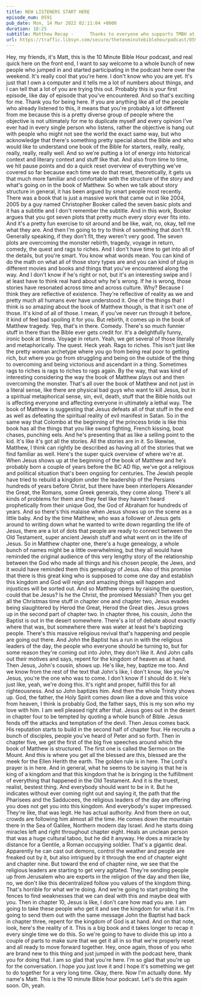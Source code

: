 ```yaml
---
title: NEW LISTENERS START HERE
episode_num: 0591
pub_date: Mon, 14 Mar 2022 02:11:04 +0000
duration: 10:25
subtitle: Matthew Recap -      Thanks to everyone who supports TMBH at  You're the reason we can all do this together!  Music written and performed by .
url: https://traffic.libsyn.com/secure/thetenminutebiblehourpodcast/0591_-_NEW_LISTENERS_START_HERE.mp3
---
```


 Hey, my friends, it's Matt, this is the 10 Minute Bible Hour podcast, and real quick here on the front end, I want to say welcome to a whole bunch of new people who jumped in and started participating in the podcast here over the weekend. It's really cool that you're here. I don't know who you are yet. It's just that I own a computer and it tells me a lot of numbers about things, and I can tell that a lot of you are trying this out. Probably this is your first episode, like day of episode that you've encountered. And so that's exciting for me. Thank you for being here. If you are anything like all of the people who already listened to this, it means that you're probably a lot different from me because this is a pretty diverse group of people where the objective is not ultimately for me to duplicate myself and every opinion I've ever had in every single person who listens, rather the objective is hang out with people who might not see the world the exact same way, but who acknowledge that there's something pretty special about the Bible and who would like to understand one book of the Bible for starters, really, really, really, really, really well. And so we're putting a lot of energy into historical context and literary context and stuff like that. And also from time to time, we hit pause points and do a quick reset overview of everything we've covered so far because each time we do that reset, theoretically, it gets us that much more familiar and comfortable with the structure of the story and what's going on in the book of Matthew. So when we talk about story structure in general, it has been argued by smart people most recently. There was a book that is just a massive work that came out in like 2004, 2005 by a guy named Christopher Booker called the seven basic plots and it has a subtitle and I don't remember the subtitle. And in this work, Booker argues that you got seven plots that pretty much every story ever fits into. And it's a pretty fun exercise to sit around and be like, wait, no, okay, tell me what they are. And then I'm going to try to think of something that don't fit. Generally speaking, if they don't fit, they weren't very good. The seven plots are overcoming the monster rebirth, tragedy, voyage in return, comedy, the quest and rags to riches. And I don't have time to get into all of the details, but you're smart. You know what words mean. You can kind of do the math on what all of those story types are and you can kind of plug in different movies and books and things that you've encountered along the way. And I don't know if he's right or not, but it's an interesting swipe and I at least have to think real hard about why he's wrong. If he is wrong, those stories have resonated across time and across culture. Why? Because I think they are reflective of existence. They're reflective of reality as we and pretty much all humans ever have understood it. One of the things that I think is so amazing about the book of Matthew though, is that it isn't one of those. It's kind of all of those. I mean, if you've never run through it before, it kind of feel bad spoiling it for you. But rebirth, it comes up in the book of Matthew tragedy. Yep, that's in there. Comedy. There's so much funnier stuff in there than the Bible ever gets credit for. It's a delightfully funny, ironic book at times. Voyage in return. Yeah, we get several of those literally and metaphorically. The quest. Heck yeah. Rags to riches. This isn't just like the pretty woman archetype where you go from being real poor to getting rich, but where you go from struggling and being on the outside of the thing to overcoming and being victorious and ascendant in a thing. Sometimes rags to riches is rags to riches to rags again. By the way, that was kind of interesting considering the way the book of Matthew plays out and then overcoming the monster. That's all over the book of Matthew and not just in a literal sense, like there are physical bad guys who want to kill Jesus, but in a spiritual metaphorical sense, sin, evil, death, stuff that the Bible holds out is affecting everyone and affecting everyone in ultimately a lethal way. The book of Matthew is suggesting that Jesus defeats all of that stuff in the end as well as defeating the spiritual reality of evil manifest in Satan. So in the same way that Colombo at the beginning of the princess bride is like this book has all the things that you like sword fighting, French kissing, boat chases, punching eels. And he's presenting that as like a selling point to the kid. It's like it's got all the stories. All the stories are in it. So likewise, Matthew, I think can rightly be described as having all of the stories that we find familiar as well. Here's the super quick overview of where we're at. When Jesus shows up at the beginning of the book of Matthew and he's probably born a couple of years before the BC AD flip, we've got a religious and political situation that's been ongoing for centuries. The Jewish people have tried to rebuild a kingdom under the leadership of the Persians hundreds of years before Christ, but there have been interlopers Alexander the Great, the Romans, some Greek generals, they come along. There's all kinds of problems for them and they feel like they haven't heard prophetically from their unique God, the God of Abraham for hundreds of years. And so there's this malaise when Jesus shows up on the scene as a little baby. And by the time Matthew, who was a follower of Jesus gets around to writing down what he wanted to write down regarding the life of Jesus, there are a lot of dots that people are ready to connect between the Old Testament, super ancient Jewish stuff and what went on in the life of Jesus. So in Matthew chapter one, there's a huge genealogy, a whole bunch of names might be a little overwhelming, but they all would have reminded the original audience of this very lengthy story of the relationship between the God who made all things and his chosen people, the Jews, and it would have reminded them this genealogy of Jesus. Also of this promise that there is this great king who is supposed to come one day and establish this kingdom and God will reign and amazing things will happen and injustices will be sorted out. And so Matthew opens by raising the question, could that be Jesus? Is he the Christ, the promised Messiah? Then you get all the Christmas time stuff in chapter one and chapter two, Jesus evades being slaughtered by Herod the Great, Herod the Great dies. Jesus grows up in the second part of chapter two. In chapter three, his cousin, John the Baptist is out in the desert somewhere. There's a lot of debate about exactly where that was, but somewhere there was water at least he's baptizing people. There's this massive religious revival that's happening and people are going out there. And John the Baptist has a run in with the religious leaders of the day, the people who everyone should be turning to, but for some reason they're coming out into John, they don't like it. And John calls out their motives and says, repent for the kingdom of heaven as at hand. Then Jesus, John's cousin, shows up. He's like, hey, baptize me too. And we know from the rest of the text that John's like, I don't know, like you're Jesus, you're the one who was to come. I don't know if I should do it. He's just like, yeah, we're doing this. It's right and proper, fulfill this for all righteousness. And so John baptizes him. And then the whole Trinity shows up. God, the father, the Holy Spirit comes down like a dove and this voice from heaven, I think is probably God, the father says, this is my son who my love with him. I am well pleased right after that. Jesus goes out in the desert in chapter four to be tempted by quoting a whole bunch of Bible. Jesus fends off the attacks and temptation of the devil. Then Jesus comes back. His reputation starts to build in the second half of chapter four. He recruits a bunch of disciples, people you've heard of Peter and so forth. Then in chapter five, we get the first of the big five speeches around which the book of Matthew is structured. The first one is called the Sermon on the Mount. And this is where you get all the blessed are this, blessed are the meek for the Ellen Herith the earth. The golden rule is in here. The Lord's prayer is in here. And in general, what he seems to be saying is that he is king of a kingdom and that this kingdom that he is bringing is the fulfillment of everything that happened in the Old Testament. And it is the truest, realist, bestest thing. And everybody should want to be in it. But he indicates without ever coming right out and saying it, the path that the Pharisees and the Sadducees, the religious leaders of the day are offering you does not get you into this kingdom. And everybody's super impressed. They're like, that was legit. He has actual authority. And from there on out, crowds are following him almost all the time. He comes down the mountain there in the Sea of Galilee, Northern modern day Israel. And he starts doing miracles left and right throughout chapter eight. Heals an unclean person that was a huge cultural taboo, but he did it anyway. He does a miracle by distance for a Gentile, a Roman occupying soldier. That's a gigantic deal. Apparently he can cast out demons, control the weather and people are freaked out by it, but also intrigued by it through the end of chapter eight and chapter nine. But toward the end of chapter nine, we see that the religious leaders are starting to get very agitated. They're sending people up from Jerusalem who are experts in the religion of the day and then like, no, we don't like this decentralized follow you values of the kingdom thing. That's horrible for what we're doing. And we're going to start probing the fences to find weaknesses that we can deal with this and maybe deal with you. Then in chapter 10, Jesus is like, I don't care how mad you are. I am going to take these people who get it and see the kingdom for what it is. I'm going to send them out with the same message John the Baptist had back in chapter three, repent for the kingdom of God is at hand. And on that note, look, here's the reality of it. This is a big book and it takes longer to recap it every single time we do this. So we're going to have to divide this up into a couple of parts to make sure that we get it all in so that we're properly reset and all ready to move forward together. Hey, once again, those of you who are brand new to this thing and just jumped in with the podcast here, thank you for doing that. I am so glad that you're here. I'm so glad that you're up for the conversation. I hope you just love it and I hope it's something we get to do together for a very long time. Okay, there. Now I'm actually done. My name's Matt. This is the 10 minute Bible hour podcast. Let's do this again soon. Oh, yeah.